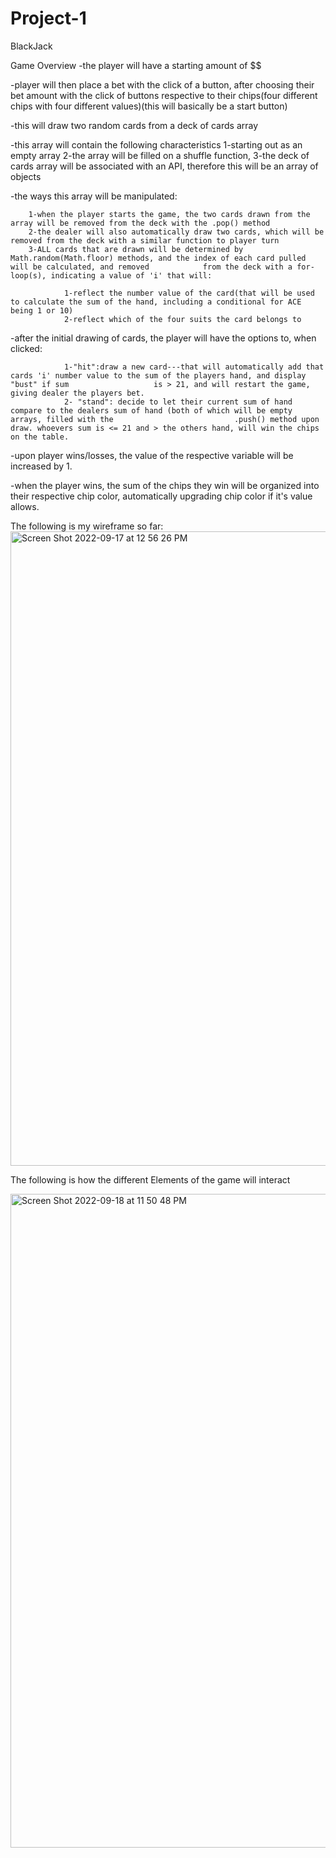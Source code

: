 # Project-1

BlackJack 

Game Overview
-the player will have a starting amount of $$

-player will then place a bet with the click of a button, after choosing their bet amount with the click of buttons respective to their chips(four different chips with four different values)(this will basically be a start button)

-this will draw two random cards from a deck of cards array 

-this array will contain the following characteristics
        1-starting out as an empty array
        2-the array will be filled on a shuffle function, 
        3-the deck of cards array will be associated with an API, therefore this will be an array of objects
        
        
-the ways this array will be manipulated:

        1-when the player starts the game, the two cards drawn from the array will be removed from the deck with the .pop() method
        2-the dealer will also automatically draw two cards, which will be removed from the deck with a similar function to player turn
        3-ALL cards that are drawn will be determined by Math.random(Math.floor) methods, and the index of each card pulled will be calculated, and removed            from the deck with a for-loop(s), indicating a value of 'i' that will:
        
                1-reflect the number value of the card(that will be used to calculate the sum of the hand, including a conditional for ACE being 1 or 10)
                2-reflect which of the four suits the card belongs to
-after the initial drawing of cards, the player will have the options to, when clicked:

                1-"hit":draw a new card---that will automatically add that cards 'i' number value to the sum of the players hand, and display "bust" if sum                   is > 21, and will restart the game, giving dealer the players bet.
                2- "stand": decide to let their current sum of hand compare to the dealers sum of hand (both of which will be empty arrays, filled with the                           .push() method upon draw. whoevers sum is <= 21 and > the others hand, will win the chips on the table.
 -upon player wins/losses, the value of the respective variable will be increased by 1.
 
 -when the player wins, the sum of the chips they win will be organized into their respective chip color, automatically upgrading chip color if it's value            allows.
 
 The following is my wireframe so far:
 <img width="1015" alt="Screen Shot 2022-09-17 at 12 56 26 PM" src="https://user-images.githubusercontent.com/68655342/190944630-37c4b3a2-9681-4c1b-9bd9-5bdef16a5de3.png">


 The following is how the different Elements of the game will interact 
 
 
  <img width="1046" alt="Screen Shot 2022-09-18 at 11 50 48 PM" src="https://user-images.githubusercontent.com/68655342/190947135-6ad810ec-66a8-497d-95d2-e50ee5d23a6a.png">
 
 

